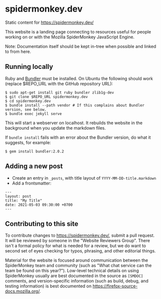 # spidermonkey.dev

Static content for https://spidermonkey.dev/

This website is a landing page connecting to resources useful for people working on or with the Mozilla SpiderMonkey JavaScript Engine.

Note: Documentation itself should be kept in-tree when possible and linked to from here.

## Running locally

Ruby and [Bundler](https://bundler.io/) must be installed. On Ubuntu the following
should work (replace $REPO_URL with the GitHub repository URL):

```
$ sudo apt-get install git ruby bundler zlib1g-dev
$ git clone $REPO_URL spidermonkey.dev
$ cd spidermonkey.dev
$ bundle install --path vendor # If this complains about Bundler version, see below.
$ bundle exec jekyll serve
```

This will start a webserver on localhost. It rebuilds the website in the background
when you update the markdown files.

If `bundle install` fails with an error about the Bundler version, do what it suggests,
for example:

```
$ gem install bundler:2.0.2
```

## Adding a new post

- Create an entry in `_posts`, with title layout of `YYYY-MM-DD-title.markdown`
- Add a frontsmatter:

```
---
layout: post
title: "My Title"
date: 2021-05-03 09:30:00 +0700
---
```

## Contributing to this site

To contribute changes to https://spidermonkey.dev/, submit a pull request. It will be reviewed by someone in the "Website Reviewers Group". There isn't a formal policy for what is needed for a review, but we do want to second set of eyes checking for typos, phrasing, and other editorial things.

Material for the website is focused around communication between the SpiderMonkey team and community (such as "What chat service can the team be found on this year?"). Low-level technical details on using SpiderMonkey usually are best documented in the source as `[SMDOC]` comments, and version-specific information (such as build, debug, and testing information) is best documented on https://firefox-source-docs.mozilla.org/.

